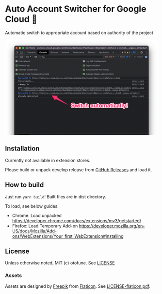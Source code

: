 Auto Account Switcher for Google Cloud :chopsticks:
===

Automatic switch to appropriate account based on authority of the project

![](./docs/chrome-demo.png)

Installation
---

Currently not available in extension stores.

Please build or unpack develop release from [GitHub Releases](https://github.com/otofune/webext-auto-account-switcher-for-gcloud/releases) and load it.

How to build
---

Just run `yarn build`! Built files are in dist directory.

To load, see below guides.
- Chrome: Load unpacked https://developer.chrome.com/docs/extensions/mv3/getstarted/
- Firefox: Load Temporary Add-on https://developer.mozilla.org/en-US/docs/Mozilla/Add-ons/WebExtensions/Your_first_WebExtension#installing

License
---

Unless otherwise noted, MIT (c) otofune. See [LICENSE](./LICENSE)

### Assets

Assets are designed by [Freepik](https://www.flaticon.com/authors/freepik) from [Flaticon](https://www.flaticon.com). See [LICENSE-flaticon.pdf](./LICENSE-flaticon.pdf).
